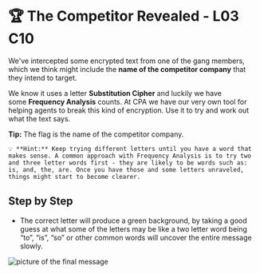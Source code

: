 # 🏆 The Competitor Revealed - L03 C10

We've intercepted some encrypted text from one of the gang members, which we think might include the **name of the competitor company** that they intend to target.

We know it uses a letter **Substitution Cipher** and luckily we have some **Frequency Analysis** counts. At CPA we have our very own tool for helping agents to break this kind of encryption. Use it to try and work out what the text says.

**Tip:** The flag is the name of the competitor company.

```
💡 **Hint:** Keep trying different letters until you have a word that makes sense. A common approach with Frequency Analysis is to try two and three letter words first - they are likely to be words such as: is, and, the, are. Once you have those and some letters unraveled, things might start to become clearer.
```

## Step by Step

- The correct letter will produce a green background, by taking a good guess at what some of the letters may be like a two letter word being “to”, “is”, “so” or other common words will uncover the entire message slowly.

![picture of the final message](assets/thecompetitorrevealed1.jpg)
